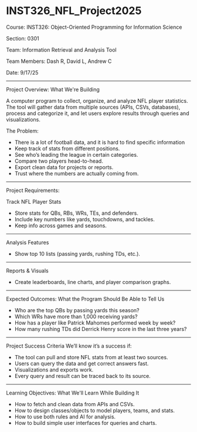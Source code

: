 # INST326_NFL_Project2025

Course: INST326: Object-Oriented Programming for Information Science

Section: 0301

Team: Information Retrieval and Analysis Tool

Team Members: Dash R, David L, Andrew C

Date: 9/17/25

----------------------------------------------------------------------
Project Overview:
What We're Building

A computer program to collect, organize, and analyze NFL player statistics. The tool will gather data from multiple sources (APIs, CSVs, databases), process and categorize it, and let users explore results through queries and visualizations.

The Problem:
- There is a lot of football data, and it is hard to find specific information
- Keep track of stats from different positions. 
- See who’s leading the league in certain categories. 
- Compare two players head-to-head. 
- Export clean data for projects or reports. 
- Trust where the numbers are actually coming from.
----------------------------------------------------------------------
Project Requirements:

Track NFL Player Stats
- Store stats for QBs, RBs, WRs, TEs, and defenders.
- Include key numbers like yards, touchdowns, and tackles.
- Keep info across games and seasons.
----------------------------------------------------------------------
Analysis Features 
- Show top 10 lists (passing yards, rushing TDs, etc.).
----------------------------------------------------------------------
Reports & Visuals
- Create leaderboards, line charts, and player comparison graphs.
----------------------------------------------------------------------
Expected Outcomes:
What the Program Should Be Able to Tell Us
- Who are the top QBs by passing yards this season? 
- Which WRs have more than 1,000 receiving yards?
- How has a player like Patrick Mahomes performed week by week? 
- How many rushing TDs did Derrick Henry score in the last three years?
----------------------------------------------------------------------
Project Success Criteria
We’ll know it’s a success if: 
- The tool can pull and store NFL stats from at least two sources.
- Users can query the data and get correct answers fast. 
- Visualizations and exports work.
- Every query and result can be traced back to its source.
----------------------------------------------------------------------
Learning Objectives:
What We'll Learn While Building It
- How to fetch and clean data from APIs and CSVs. 
- How to design classes/objects to model players, teams, and stats.
- How to use both rules and AI for analysis. 
- How to build simple user interfaces for queries and charts.

